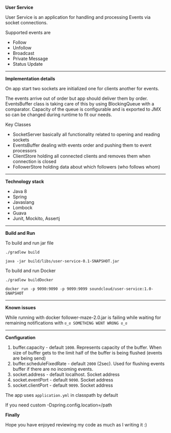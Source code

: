 **User Service**

User Service is an application for handling and processing Events via socket connections.

Supported events are 
* Follow
* Unfollow 
* Broadcast
* Private Message
* Status Update 
****
**Implementation details**

On app start two sockets are initialized one for clients another for events.

The events arrive out of order but app should deliver them by order. EventsBuffer class is taking care of this by using BlockingQueue with a comparator. Capacity of the queue is configurable and 
is exported to JMX so can be changed during runtime to fit our needs.

Key Classes

* SocketServer basically all functionality related to opening and reading sockets
* EventsBuffer dealing with events order and pushing them to event processors
* ClientStore holding all connected clients and removes them when connection is closed 
* FollowerStore holding data about which followers (who follows whom)

**** 
**Technology stack**

* Java 8
* Spring 
* Javaslang
* Lombock
* Guava
* Junit, Mockito, Assertj
****
**Build and Run**

To build and run jar file 

`./gradlew build`

`java -jar build/libs/user-service-0.1-SNAPSHOT.jar `

To build and run Docker

`./gradlew buildDocker`

`docker run -p 9090:9090 -p 9099:9099 soundcloud/user-service:1.0-SNAPSHOT`
****
**Known issues**
 
While running with docker follower-maze-2.0.jar is failing while waiting for remaining notifications with
`ಠ_ಠ SOMETHING WENT WRONG ಠ_ಠ`
**** 
**Configuration**

1. buffer.capacity - default `1000`. Represents capacity of the buffer. When size of buffer gets to the limit half of the buffer is being flushed (events are being send)
2. buffer.scheduleFixedRate - default `2000` (2sec). Used for flushing events buffer if there are no incoming events.
3. socket.address - default localhost. Socket address
4. socket.eventPort - default `9090`. Socket address
5. socket.clientPort - default `9099`. Socket address


The app uses `application.yml` in classpath by default

If you need custom 
-Dspring.config.location=/path 

**Finally**

Hope you have enjoyed reviewing my code as much as I writing it :) 